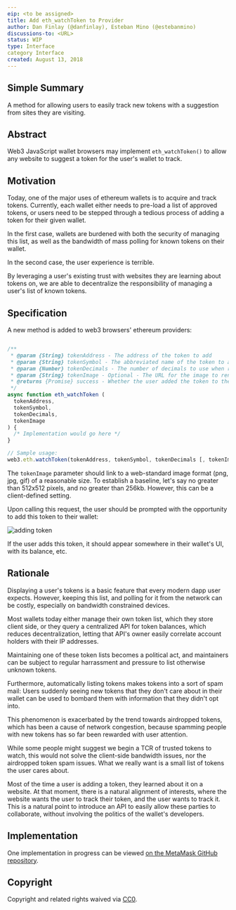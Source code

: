 ```yaml
---
eip: <to be assigned>
title: Add eth_watchToken to Provider
author: Dan Finlay (@danfinlay), Esteban Mino (@estebanmino)
discussions-to: <URL>
status: WIP
type: Interface
category Interface
created: August 13, 2018
---
```


<!--You can leave these HTML comments in your merged EIP and delete the visible duplicate text guides, they will not appear and may be helpful to refer to if you edit it again. This is the suggested template for new EIPs. Note that an EIP number will be assigned by an editor. When opening a pull request to submit your EIP, please use an abbreviated title in the filename, `eip-draft_title_abbrev.md`. The title should be 44 characters or less.-->

## Simple Summary
<!--"If you can't explain it simply, you don't understand it well enough." Provide a simplified and layman-accessible explanation of the EIP.-->
A method for allowing users to easily track new tokens with a suggestion from sites they are visiting.

## Abstract
<!--A short (~200 word) description of the technical issue being addressed.-->
Web3 JavaScript wallet browsers may implement `eth_watchToken()` to allow any website to suggest a token for the user's wallet to track.

## Motivation
<!--The motivation is critical for EIPs that want to change the Ethereum protocol. It should clearly explain why the existing protocol specification is inadequate to address the problem that the EIP solves. EIP submissions without sufficient motivation may be rejected outright.-->
Today, one of the major uses of ethereum wallets is to acquire and track tokens. Currently, each wallet either needs to pre-load a list of approved tokens, or users need to be stepped through a tedious process of adding a token for their given wallet.

In the first case, wallets are burdened with both the security of managing this list, as well as the bandwidth of mass polling for known tokens on their wallet.

In the second case, the user experience is terrible.

By leveraging a user's existing trust with websites they are learning about tokens on, we are able to decentralize the responsibility of managing a user's list of known tokens.

## Specification
<!--The technical specification should describe the syntax and semantics of any new feature. The specification should be detailed enough to allow competing, interoperable implementations for any of the current Ethereum platforms (go-ethereum, parity, cpp-ethereum, ethereumj, ethereumjs, and [others](https://github.com/ethereum/wiki/wiki/Clients)).-->
A new method is added to web3 browsers' ethereum providers:

```javascript

/**
 * @param {String} tokenAddress - The address of the token to add
 * @param {String} tokenSymbol - The abbreviated name of the token to add.
 * @param {Number} tokenDecimals - The number of decimals to use when rendering the token count.
 * @param {String} tokenImage - Optional - The URL for the image to render for the token's icon. (TODO: Finalize type of this parameter.)
 * @returns {Promise} success - Whether the user added the token to their wallet.
 */
async function eth_watchToken (
  tokenAddress,
  tokenSymbol,
  tokenDecimals,
  tokenImage
) {
  /* Implementation would go here */
}

// Sample usage:
web3.eth.watchToken(tokenAddress, tokenSymbol, tokenDecimals [, tokenImage] )
```

The `tokenImage` parameter should link to a web-standard image format (png, jpg, gif) of a reasonable size. To establish a baseline, let's say no greater than 512x512 pixels, and no greater than 256kb. However, this can be a client-defined setting.

Upon calling this request, the user should be prompted with the opportunity to add this token to their wallet:

![adding token](https://user-images.githubusercontent.com/12115171/44048738-a47ca2dc-9f08-11e8-968d-56f78262d65f.gif)

If the user adds this token, it should appear somewhere in their wallet's UI, with its balance, etc.

## Rationale
<!--The rationale fleshes out the specification by describing what motivated the design and why particular design decisions were made. It should describe alternate designs that were considered and related work, e.g. how the feature is supported in other languages. The rationale may also provide evidence of consensus within the community, and should discuss important objections or concerns raised during discussion.-->
Displaying a user's tokens is a basic feature that every modern dapp user expects. However, keeping this list, and polling for it from the network can be costly, especially on bandwidth constrained devices.

Most wallets today either manage their own token list, which they store client side, or they query a centralized API for token balances, which reduces decentralization, letting that API's owner easily correlate account holders with their IP addresses.

Maintaining one of these token lists becomes a political act, and maintainers can be subject to regular harrassment and pressure to list otherwise unknown tokens.

Furthermore, automatically listing tokens makes tokens into a sort of spam mail: Users suddenly seeing new tokens that they don't care about in their wallet can be used to bombard them with information that they didn't opt into.

This phenomenon is exacerbated by the trend towards airdropped tokens, which has been a cause of network congestion, because spamming people with new tokens has so far been rewarded with user attention.

While some people might suggest we begin a TCR of trusted tokens to watch, this would not solve the client-side bandwidth issues, nor the airdropped token spam issues. What we really want is a small list of tokens the user cares about.

Most of the time a user is adding a token, they learned about it on a website. At that moment, there is a natural alignment of interests, where the website wants the user to track their token, and the user wants to track it. This is a natural point to introduce an API to easily allow these parties to collaborate, without involving the politics of the wallet's developers.

## Implementation
<!--The implementations must be completed before any EIP is given status "Final", but it need not be completed before the EIP is accepted. While there is merit to the approach of reaching consensus on the specification and rationale before writing code, the principle of "rough consensus and running code" is still useful when it comes to resolving many discussions of API details.-->
One implementation in progress can be viewed [on the MetaMask GitHub repository](https://github.com/MetaMask/metamask-extension/pull/4606).

## Copyright
Copyright and related rights waived via [CC0](https://creativecommons.org/publicdomain/zero/1.0/).

